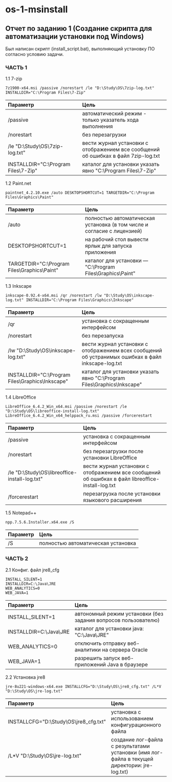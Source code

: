 # os-1-msinstall
## Отчет по заданию 1 (Создание скрипта для автоматизации установки под Windows)
Был написан скрипт (install_script.bat), выполняющий установку ПО согласно условию задачи.
### ЧАСТЬ 1
1.1 7-zip
```
7z1900-x64.msi /passive /norestart /le "D:\Study\OS\7zip-log.txt" INSTALLDIR="C:\Program Files\7-Zip"
```
| Параметр       | Цель                |
| :------------- |:------------------|
| /passive | автоматический режим - только указатель хода выполнения |
| /norestart | без перезагрузки |
| /le "D:\Study\OS\7zip-log.txt" | вести журнал установки с отображением все сообщений об ошибках в файл 7zip-log.txt |
| INSTALLDIR="C:\Program Files\7-Zip" | каталог для установки указать явно "C:\Program Files\7-Zip" |

1.2 Paint.net
```
paintnet_4.2.10.exe /auto DESKTOPSHORTCUT=1 TARGETDIR="C:\Program Files\Graphics\Paint"
```
| Параметр       | Цель                |
| :------------- |:------------------|
| /auto | полностью автоматическая установка (в том числе и согласие с лицензией) |
| DESKTOPSHORTCUT=1 | на рабочий стол вывести ярлык для запуска приложения |
| TARGETDIR="C:\Program Files\Graphics\Paint" | каталог для установки — "C:\Program Files\Graphics\Paint" |

1.3 Inkscape
```
inkscape-0.92.4-x64.msi /qr /norestart /lw "D:\Study\OS\inkscape-log.txt" INSTALLDIR="C:\Program Files\Graphics\Inkscape"
```
| Параметр       | Цель                |
| :------------- |:------------------|
| /qr | установка с сокращенным интерфейсом |
| /norestart | без перезапуска |
| /lw "D:\Study\OS\inkscape-log.txt" | вести журнал установки с отображением всех сообщений об устранимых ошибках в файл inkscape-log.txt |
| INSTALLDIR="C:\Program Files\Graphics\Inkscape" | каталог для установки указать явно "C:\Program Files\Graphics\Inkscape" |

1.4 LibreOffice
```
LibreOffice_6.4.2_Win_x64.msi /passive /norestart /le "D:\Study\OS\libreoffice-install-log.txt"
LibreOffice_6.4.2_Win_x64_helppack_ru.msi /passive /forcerestart
```
| Параметр       | Цель                |
| :------------- |:------------------|
| /passive | установка с сокращенным интерфейсом |
| /norestart | без перезагрузки после установки LibreOffice |
| /le "D:\Study\OS\libreoffice-install-log.txt" | вести журнал установки с отображением все сообщений об ошибках в файл libreoffice-install-log.txt |
| /forcerestart | перезагрузка после установки языкового расширения |

1.5 Notepad++
```
npp.7.5.6.Installer.x64.exe /S
```
| Параметр       | Цель                |
| :------------- |:------------------|
| /S | полностью автоматическая установка |

### ЧАСТЬ 2
2.1 Конфиг. файл jre8_cfg
```
INSTALL_SILENT=1
INSTALLDIR=C:\Java\JRE
WEB_ANALYTICS=0
WEB_JAVA=1
```
| Параметр       | Цель                |
| :------------- |:------------------|
| INSTALL_SILENT=1 | автономный режим установки (без задания вопросов пользователю) |
| INSTALLDIR=C:\Java\JRE | каталог для установки java: "C:\Java\JRE" |
| WEB_ANALYTICS=0 | отключить отправку веб-аналитики на сервера Oracle |
| WEB_JAVA=1 | разрешить запуск веб-приложений Java в браузере |

2.2 Установка jre8
```
jre-8u221-windows-x64.exe INSTALLCFG="D:\Study\OS\jre8_cfg.txt" /L*V "D:\Study\OS\jre-log.txt"
```
| Параметр       | Цель                |
| :------------- |:------------------|
| INSTALLCFG="D:\Study\OS\jre8_cfg.txt" | установка с использованием конфигурационного файла |
| /L*V "D:\Study\OS\jre-log.txt" | создание лог-файла с результатами установки (имя лог-файла в текущей директории: jre-log.txt) |
